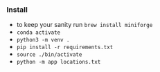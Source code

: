 ### Install

- to keep your sanity run `brew install miniforge`
- `conda activate`
- `python3 -m venv .`
- `pip install -r requirements.txt`
- `source ./bin/activate`
- `python -m app locations.txt`